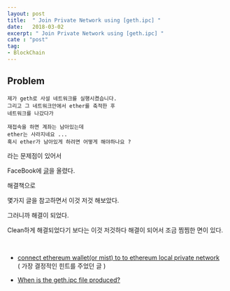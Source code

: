 ```yaml
---
layout: post
title:  " Join Private Network using [geth.ipc] "
date:   2018-03-02
excerpt: " Join Private Network using [geth.ipc] "
cate : "post"
tag:
- BlockChain
---
```


## Problem
```
제가 geth로 사설 네트워크를 실행시켰습니다.
그리고 그 네트워크안에서 ether를 축적한 후 
네트워크를 나갔다가

재접속을 하면 계좌는 남아있는데
ether는 사라지네요 ...
혹시 ether가 남아있게 하려면 어떻게 해야하나요 ?
```
라는 문제점이 있어서

FaceBook에 [글](https://www.facebook.com/groups/114962092511047/permalink/154000938607162/?comment_id=154038308603425&notif_id=1519998218622687&notif_t=group_comment&ref=notif)을 올렸다.


해결책으로

몇가지 글을 참고하면서 이것 저것 해보았다.

그러니까 해결이 되었다.

Clean하게 해결되었다기 보다는 이것 저것하다 해결이 되어서 조금 찜찜한 면이 있다.

<br>


* [connect ethereum wallet(or mist) to to ethereum local private network](https://ethereum.stackexchange.com/questions/21336/connect-ethereum-walletor-mist-to-to-ethereum-local-private-network) <br> ( 가장 결정적인 힌트를 주었던 글 )


* [When is the geth.ipc file produced?](https://ethereum.stackexchange.com/questions/1492/when-is-the-geth-ipc-file-produced)